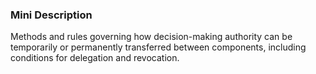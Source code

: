 ### Mini Description

Methods and rules governing how decision-making authority can be temporarily or permanently transferred between components, including conditions for delegation and revocation.
